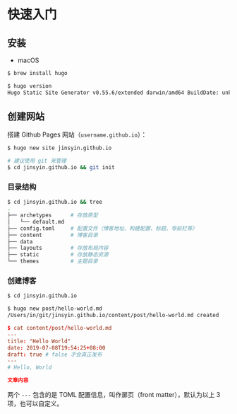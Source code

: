 # 快速入门


## 安装

* macOS

```sh
$ brew install hugo

$ hugo version
Hugo Static Site Generator v0.55.6/extended darwin/amd64 BuildDate: unknown
```

## 创建网站

搭建 Github Pages 网站（`username.github.io`）：

```sh
$ hugo new site jinsyin.github.io

# 建议使用 git 来管理
$ cd jinsyin.github.io && git init
```

### 目录结构

```sh
$ cd jinsyin.github.io && tree
.
├── archetypes      # 存放原型
│   └── default.md
├── config.toml     # 配置文件（博客地址、构建配置、标题、导航栏等）
├── content         # 博客目录
├── data
├── layouts         # 存放布局内容
├── static          # 存放静态资源
└── themes          # 主题目录
```

### 创建博客

```sh
$ cd jinsyin.github.io

$ hugo new post/hello-world.md
/Users/in/git/jinsyin.github.io/content/post/hello-world.md created
```

```toml
$ cat content/post/hello-world.md
---
title: "Hello World"
date: 2019-07-08T19:54:25+08:00
draft: true # false 才会真正发布
---
# Hello, World

文章内容
```

两个 `---` 包含的是 TOML 配置信息，叫作扉页（front matter），默认为以上 3 项，也可以自定义。

```toml

```
